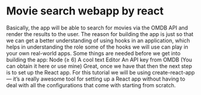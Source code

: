 # Movie search webapp by react
Basically, the app will be able to search for movies via the OMDB API and render the results to the user. The reason for building the app is just so that we can get a better understanding of using hooks in an application, which helps in understanding the role some of the hooks we will use can play in your own real-world apps. Some things are needed before we get into building the app:
Node (≥ 6)
A cool text Editor
An API key from OMDB (You can obtain it here or use mine)
Great, once we have that then the next step is to set up the React app. For this tutorial we will be using create-react-app — it’s a really awesome tool for setting up a React app without having to deal with all the configurations that come with starting from scratch.
